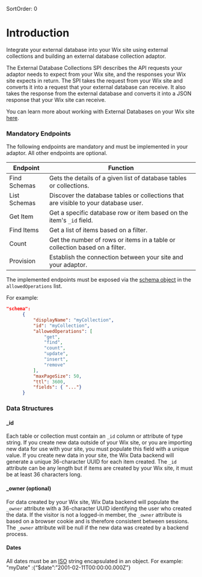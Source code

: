 SortOrder: 0
# Introduction
Integrate your external database into your Wix site using external collections and building an external database collection adaptor.

The External Database Collections SPI describes the API requests your adaptor needs to expect from your Wix site, and the responses your Wix site expects in return. The SPI takes the request from your Wix site and converts it into a request that your external database can receive. It also takes the response from the external database and converts it into a JSON response that your Wix site can receive.

You can learn more about working with External Databases on your Wix site [here](https://support.wix.com/en/article/working-with-external-database-collections).

### Mandatory Endpoints
The following endpoints are mandatory and must be implemented in your adaptor. All other endpoints are optional.


|Endpoint| Function|
|--------|---------------------------------------------------------|
|Find Schemas| Gets the details of a given list of database tables or collections.|
|List Schemas|  Discover the database tables or collections that are visible to your database user.|
|Get Item |  Get a specific database row or item based on the item's `_id` field.|
|Find Items| Get a list of items based on a filter.|
|Count|  Get the number of rows or items in a table or collection based on a filter.|
|Provision|  Establish the connection between your site and your adaptor. |

The implemented endpoints must be exposed via the [schema object](https://www.wix.com/corvid/new-reference/spis/external-database-collections/external-database-collections/schema/schema-object) in the  `allowedOperations` list.

For example:
```json
"schema":
      {
          "displayName": "myCollection",
          "id": "myCollection",
          "allowedOperations": [
              "get",
              "find",
              "count",
              "update",
              "insert",
              "remove"
          ],
          "maxPageSize": 50,
          "ttl": 3600,
          "fields": { "..."}
      }
```


### Data Structures

#### _id
Each table or collection must contain an `_id` column or attribute of type string. 
If you create new data outside of your Wix site, or you are importing new data for use with your site, you must populate this field with a unique value. If you create new data in your site, the Wix Data backend will generate a unique 36-character UUID for each item created.
The `_id` attribute can be any length but if items are created by your Wix site, it must be at least 36 characters long.

#### _owner (optional)
For data created by your Wix site, Wix Data backend will populate the `_owner` attribute with a 36-character UUID identifying the user who created the data. If the visitor is not a logged-in member, the `_owner` attribute is based on a browser cookie and is therefore consistent between sessions. The `_owner` attribute will be null if the new data was created by a backend process.

#### Dates
All dates must be an [ISO](https://en.wikipedia.org/wiki/ISO_8601#Times) string encapsulated in an object.
     For example: "myDate" :{“$date”:”2001-02-11T00\:00\:00.000Z”}
